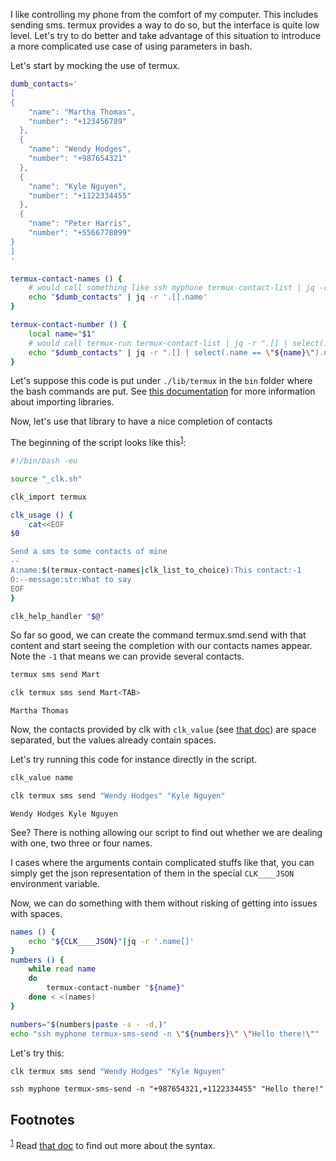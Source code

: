 I like controlling my phone from the comfort of my computer. This includes sending sms. termux provides a way to do so, but the interface is quite low level. Let's try to do better and take advantage of this situation to introduce a more complicated use case of using parameters in bash.

Let's start by mocking the use of termux.

```bash
dumb_contacts='
[
{
    "name": "Martha Thomas",
    "number": "+123456789"
  },
  {
    "name": "Wendy Hodges",
    "number": "+987654321"
  },
  {
    "name": "Kyle Nguyen",
    "number": "+1122334455"
  },
  {
    "name": "Peter Harris",
    "number": "+5566778899"
}
]
'

termux-contact-names () {
    # would call something like ssh myphone termux-contact-list | jq -r '.[].name'
    echo "$dumb_contacts" | jq -r '.[].name'
}

termux-contact-number () {
    local name="$1"
    # would call termux-run termux-contact-list | jq -r ".[] | select(.name == \"${name}\").number"
    echo "$dumb_contacts" | jq -r ".[] | select(.name == \"${name}\").number"
}
```

Let's suppose this code is put under `./lib/termux` in the `bin` folder where the bash commands are put. See [this documentation](bash_command_import.md) for more information about importing libraries.

Now, let's use that library to have a nice completion of contacts

The beginning of the script looks like this<sup><a id="fnr.1" class="footref" href="#fn.1" role="doc-backlink">1</a></sup>:

```bash
#!/bin/bash -eu

source "_clk.sh"

clk_import termux

clk_usage () {
    cat<<EOF
$0

Send a sms to some contacts of mine
--
A:name:$(termux-contact-names|clk_list_to_choice):This contact:-1
O:--message:str:What to say
EOF
}

clk_help_handler "$@"

```

So far so good, we can create the command termux.smd.send with that content and start seeing the completion with our contacts names appear. Note the `-1` that means we can provide several contacts.

```bash
termux sms send Mart
```

```bash
clk termux sms send Mart<TAB>
```

    Martha Thomas

Now, the contacts provided by clk with `clk_value` (see [that doc](bash_command_use_option.md)) are space separated, but the values already contain spaces.

Let's try running this code for instance directly in the script.

```bash
clk_value name
```

```bash
clk termux sms send "Wendy Hodges" "Kyle Nguyen"
```

    Wendy Hodges Kyle Nguyen

See? There is nothing allowing our script to find out whether we are dealing with one, two three or four names.

I cases where the arguments contain complicated stuffs like that, you can simply get the json representation of them in the special `CLK____JSON` environment variable.

Now, we can do something with them without risking of getting into issues with spaces.

```bash
names () {
    echo "${CLK____JSON}"|jq -r '.name[]'
}
numbers () {
    while read name
    do
        termux-contact-number "${name}"
    done < <(names)
}

numbers="$(numbers|paste -s - -d,)"
echo "ssh myphone termux-sms-send -n \"${numbers}\" \"Hello there!\""
```

Let's try this:

```bash
clk termux sms send "Wendy Hodges" "Kyle Nguyen"
```

    ssh myphone termux-sms-send -n "+987654321,+1122334455" "Hello there!"

## Footnotes

<sup><a id="fn.1" class="footnum" href="#fnr.1">1</a></sup> Read [that doc](bash_command_use_option.md) to find out more about the syntax.
